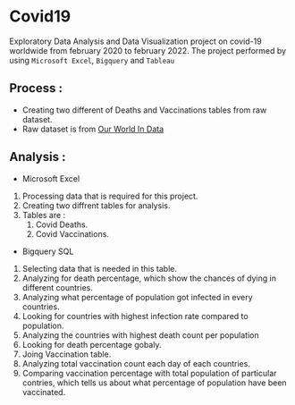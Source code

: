 # Covid19
Exploratory Data Analysis and Data Visualization project on covid-19 worldwide from february 2020 to february 2022. The project performed by using `Microsoft Excel`, `Bigquery` and `Tableau`

## Process :

- Creating two different of Deaths and Vaccinations tables from raw dataset.
- Raw dataset is from [Our World In Data](https://ourworldindata.org/covid-cases)



## Analysis :
- Microsoft Excel

1) Processing data that is required for this project.
2) Creating two diffrent tables for analysis.
3) Tables are :
   1) Covid Deaths.
   2) Covid Vaccinations.


- Bigquery SQL

1) Selecting data that is needed in this table.
2) Analyzing for death percentage, which show the chances of dying in different countries.
3) Analyzing what percentage of population got infected in every countries.
4) Looking for countries with highest infection rate compared to population.
5) Analyzing the countries with highest death count per population
6) Looking for death percentage gobaly.
7) Joing Vaccination table.
8) Analyzing total vaccination count each day of each countries.
9) Comparing vaccination percentage with total population of particular contries, which tells us about what percentage of population have been vaccinated.